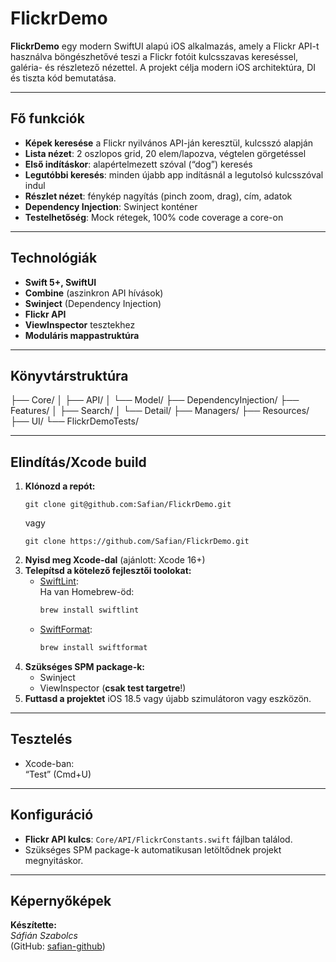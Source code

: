# FlickrDemo

**FlickrDemo** egy modern SwiftUI alapú iOS alkalmazás, amely a Flickr API-t használva böngészhetővé teszi a Flickr fotóit kulcsszavas kereséssel, galéria- és részletező nézettel. A projekt célja modern iOS architektúra, DI és tiszta kód bemutatása.

---

## Fő funkciók

- **Képek keresése** a Flickr nyilvános API-ján keresztül, kulcsszó alapján
- **Lista nézet**: 2 oszlopos grid, 20 elem/lapozva, végtelen görgetéssel
- **Első indításkor**: alapértelmezett szóval (“dog”) keresés
- **Legutóbbi keresés**: minden újabb app indításnál a legutolsó kulcsszóval indul
- **Részlet nézet**: fénykép nagyítás (pinch zoom, drag), cím, adatok
- **Dependency Injection**: Swinject konténer
- **Testelhetőség**: Mock rétegek, 100% code coverage a core-on

---

## Technológiák

- **Swift 5+, SwiftUI**
- **Combine** (aszinkron API hívások)
- **Swinject** (Dependency Injection)
- **Flickr API**
- **ViewInspector** tesztekhez
- **Moduláris mappastruktúra**

---

## Könyvtárstruktúra
├── Core/
│ ├── API/
│ └── Model/
├── DependencyInjection/
├── Features/
│ ├── Search/
│ └── Detail/
├── Managers/
├── Resources/
├── UI/
└── FlickrDemoTests/


---

## Elindítás/Xcode build

1. **Klónozd a repót:**
    ```
    git clone git@github.com:Safian/FlickrDemo.git
    ```
    vagy
    ```
    git clone https://github.com/Safian/FlickrDemo.git
    ```
2. **Nyisd meg Xcode-dal** (ajánlott: Xcode 16+)
3. **Telepítsd a kötelező fejlesztői toolokat:**
    - [SwiftLint](https://github.com/realm/SwiftLint):  
      Ha van Homebrew-öd:
      ```sh
      brew install swiftlint
      ```
    - [SwiftFormat](https://github.com/nicklockwood/SwiftFormat):
      ```sh
      brew install swiftformat
      ```
4. **Szükséges SPM package-k:** 
   - Swinject
   - ViewInspector (**csak test targetre**!)
5. **Futtasd a projektet** iOS 18.5 vagy újabb szimulátoron vagy eszközön.

---

## Tesztelés

- Xcode-ban:  
  “Test” (Cmd+U)

---

## Konfiguráció

- **Flickr API kulcs**: `Core/API/FlickrConstants.swift` fájlban találod.
- Szükséges SPM package-k automatikusan letöltődnek projekt megnyitáskor.

---

## Képernyőképek

**Készítette:**  
*Sáfián Szabolcs*  
(GitHub: [safian-github](https://github.com/Safian?tab=repositories))


